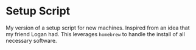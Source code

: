 # Setup Script
My version of a setup script for new machines.  Inspired from an idea
that my friend Logan had. This leverages `homebrew` to handle the
install of all necessary software. 
